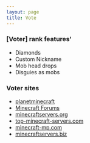 ```yaml
---
layout: page
title: Vote
---
```

### [Voter] rank features'
- Diamonds
- Custom Nickname
- Mob head drops
- Disguies as mobs

### Voter sites
* [planetminecraft](https://www.planetminecraft.com/server/tumblecraft-2839958/vote/)
* [Minecraft Forums](https://www.minecraftforum.net/servers/19432-tumblecraft/vote/)
* [minecraftservers.org](http://minecraftservers.org/vote/494411)
* [top-minecraft-servers.com](https://top-minecraft-servers.com/server/tumblecraft/)
* [minecraft-mp.com](http://minecraft-mp.com/server/192625/vote/)
* [minecraftservers.biz](https://minecraftservers.biz/servers/106777/vote/)
